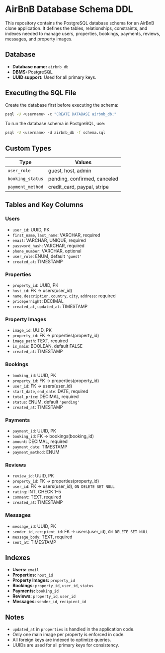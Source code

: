 # AirBnB Database Schema DDL

This repository contains the PostgreSQL database schema for an AirBnB clone application. It defines the tables, relationships, constraints, and indexes needed to manage users, properties, bookings, payments, reviews, messages, and property images.


## Database

- **Database name:** `airbnb_db`
- **DBMS:** PostgreSQL
- **UUID support:** Used for all primary keys.

## Executing the SQL File

Create the database first before executing the schema:

```bash
psql -U <username> -c "CREATE DATABASE airbnb_db;"
```

To run the database schema in PostgreSQL, use:

```bash
psql -U <username> -d airbnb_db -f schema.sql
```


## Custom Types

| Type | Values |
|------|--------|
| `user_role` | guest, host, admin |
| `booking_status` | pending, confirmed, canceled |
| `payment_method` | credit_card, paypal, stripe |


## Tables and Key Columns

### **Users**
- `user_id`: UUID, PK  
- `first_name`, `last_name`: VARCHAR, required  
- `email`: VARCHAR, UNIQUE, required  
- `password_hash`: VARCHAR, required  
- `phone_number`: VARCHAR, optional  
- `user_role`: ENUM, default `'guest'`  
- `created_at`: TIMESTAMP  

### **Properties**
- `property_id`: UUID, PK  
- `host_id`: FK → users(user_id)  
- `name`, `description`, `country`, `city`, `address`: required  
- `pricepernight`: DECIMAL  
- `created_at`, `updated_at`: TIMESTAMP  

### **Property Images**
- `image_id`: UUID, PK  
- `property_id`: FK → properties(property_id)  
- `image_path`: TEXT, required  
- `is_main`: BOOLEAN, default FALSE  
- `created_at`: TIMESTAMP  

### **Bookings**
- `booking_id`: UUID, PK  
- `property_id`: FK → properties(property_id)  
- `user_id`: FK → users(user_id)  
- `start_date`, `end_date`: DATE, required  
- `total_price`: DECIMAL, required  
- `status`: ENUM, default `'pending'`  
- `created_at`: TIMESTAMP  

### **Payments**
- `payment_id`: UUID, PK  
- `booking_id`: FK → bookings(booking_id)  
- `amount`: DECIMAL, required  
- `payment_date`: TIMESTAMP  
- `payment_method`: ENUM  

### **Reviews**
- `review_id`: UUID, PK  
- `property_id`: FK → properties(property_id)  
- `user_id`: FK → users(user_id), `ON DELETE SET NULL`  
- `rating`: INT, CHECK 1–5  
- `comment`: TEXT, required  
- `created_at`: TIMESTAMP  

### **Messages**
- `message_id`: UUID, PK  
- `sender_id`, `recipient_id`: FK → users(user_id), `ON DELETE SET NULL`  
- `message_body`: TEXT, required  
- `sent_at`: TIMESTAMP  


## Indexes

- **Users:** `email`  
- **Properties:** `host_id`  
- **Property Images:** `property_id`  
- **Bookings:** `property_id`, `user_id`, `status`  
- **Payments:** `booking_id`  
- **Reviews:** `property_id`, `user_id`  
- **Messages:** `sender_id`, `recipient_id`  


## Notes

- `updated_at` in `properties` is handled in the application code.  
- Only one main image per property is enforced in code.  
- All foreign keys are indexed to optimize queries.  
- UUIDs are used for all primary keys for consistency.